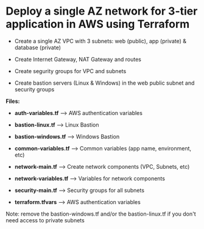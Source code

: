 # Deploy a single AZ network for 3-tier application in AWS using Terraform

* Create a single AZ VPC with 3 subnets: web (public), app (private) & database (private)

* Create Internet Gateway, NAT Gateway and routes

* Create segurity groups for VPC and subnets

* Create bastion servers (Linux & Windows) in the web public subnet and security groups

**Files:**

* **auth-variables.tf** --> AWS authentication variables

* **bastion-linux.tf** --> Linux Bastion

* **bastion-windows.tf** --> Windows Bastion

* **common-variables.tf** --> Common variables (app name, environment, etc)

* **network-main.tf** --> Create network components (VPC, Subnets, etc)

* **network-variables.tf** --> Variables for network components

* **security-main.tf** --> Security groups for all subnets

* **terraform.tfvars** --> AWS authentication variables 

Note: remove the bastion-windows.tf and/or the bastion-linux.tf if you don't need access to private subnets
